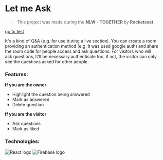 # Let me Ask

> This project was made during the **NLW - TOGETHER** by **Rocketseat**.

[go to test](#test)

It's a kind of Q&A (e.g. for use during a live section).
You can create a room providing an authentication method (e.g. it was used google auth) and share the room code for people access and ask questions.
For visitors who will ask questions, It'll be necessary authenticate too, if not, the visitor can only see the questions asked for other people.

### Features:

**If you are the owner**

* Highlight the question being answered
* Mark as answered
* Delete question

**If you are the visitor**

* Ask questions
* Mark as liked

### Technologies:

![React logo](https://img.shields.io/badge/React-61DAFB?logo=react&logoColor=white&style=flat)
![Firebase logo](https://img.shields.io/badge/Firebase-FFCA28?logo=firebase&logoColor=white&style=flat)
